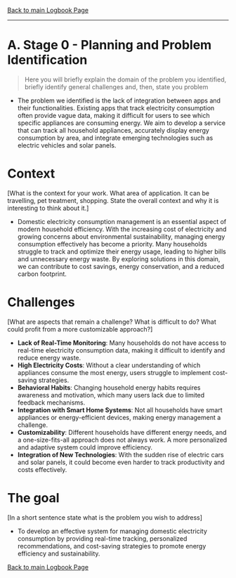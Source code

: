[Back to main Logbook Page](../hci_logbook.md)

---


# A. Stage 0 - Planning and Problem Identification
>	Here you will briefly explain the domain of the problem you identified, briefly identify general challenges and, then, state you problem
- The problem we identified is the lack of integration between apps and their functionalities. Existing apps that track electricity consumption often provide vague data, making it difficult for users to see which specific appliances are consuming energy. We aim to develop a service that can track all household appliances, accurately display energy consumption by area, and integrate emerging technologies such as electric vehicles and solar panels.  


# Context
[What is the context for your work. What area of application. It can be travelling, pet treatment, shopping. State the overall context and why it is interesting to think about it.]

- Domestic electricity consumption management is an essential aspect of modern household efficiency. With the increasing cost of electricity and growing concerns about environmental sustainability, managing energy consumption effectively has become a priority. Many households struggle to track and optimize their energy usage, leading to higher bills and unnecessary energy waste. By exploring solutions in this domain, we can contribute to cost savings, energy conservation, and a reduced carbon footprint.

# Challenges
[What are aspects that remain a challenge? What is difficult to do? What could profit from a more customizable approach?]

- **Lack of Real-Time Monitoring**: Many households do not have access to real-time electricity consumption data, making it difficult to identify and reduce energy waste.  
- **High Electricity Costs**: Without a clear understanding of which appliances consume the most energy, users struggle to implement cost-saving strategies.  
- **Behavioral Habits**: Changing household energy habits requires awareness and motivation, which many users lack due to limited feedback mechanisms.  
- **Integration with Smart Home Systems**: Not all households have smart appliances or energy-efficient devices, making energy management a challenge.  
- **Customizability**: Different households have different energy needs, and a one-size-fits-all approach does not always work. A more personalized and adaptive system could improve efficiency. 
- **Integration of New Technologies**: With the sudden rise of electric cars and solar panels, it could become even harder to track productivity and costs effectively.

# The goal
[In a short sentence state what is the problem you wish to address]

- To develop an effective system for managing domestic electricity consumption by providing real-time tracking, personalized recommendations, and cost-saving strategies to promote energy efficiency and sustainability.  


[Back to main Logbook Page](hci_logbook.md)